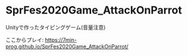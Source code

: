 # SprFes2020Game_AttackOnParrot
Unityで作ったタイピングゲーム(音量注意)

ここからプレイ: https://7min-prog.github.io/SprFes2020Game_AttackOnParrot/
